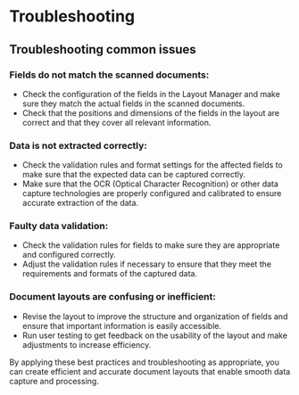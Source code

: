 # Troubleshooting

## Troubleshooting common issues&#x20;

### Fields do not match the scanned documents:

* Check the configuration of the fields in the Layout Manager and make sure they match the actual fields in the scanned documents.&#x20;
* Check that the positions and dimensions of the fields in the layout are correct and that they cover all relevant information.&#x20;

### Data is not extracted correctly:

* Check the validation rules and format settings for the affected fields to make sure that the expected data can be captured correctly.&#x20;
* Make sure that the OCR (Optical Character Recognition) or other data capture technologies are properly configured and calibrated to ensure accurate extraction of the data.&#x20;

### Faulty data validation:

* Check the validation rules for fields to make sure they are appropriate and configured correctly.&#x20;
* Adjust the validation rules if necessary to ensure that they meet the requirements and formats of the captured data.&#x20;

### Document layouts are confusing or inefficient:

* Revise the layout to improve the structure and organization of fields and ensure that important information is easily accessible.
* Run user testing to get feedback on the usability of the layout and make adjustments to increase efficiency.



By applying these best practices and troubleshooting as appropriate, you can create efficient and accurate document layouts that enable smooth data capture and processing.


